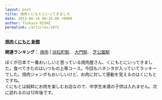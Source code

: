 ```yaml
---
layout: post
title: 焼肉くにもとにいってきました
date: 2013-06-16 00:25:00 +0900
author: Tsukasa OISHI
permalink: /articles/1071
---
```



 **[焼肉くにもと 新館](http://tabelog.com/tokyo/A1314/A131401/13035852/)**  
<script src="http://tabelog.com/badge/google_badge?rcd=13035852" type="text/javascript" charset="utf-8"></script>  

**関連ランキング：** [焼肉](http://tabelog.com/yakiniku/) |  [浜松町駅](http://tabelog.com/tokyo/A1314/A131401/R8038/)、 [大門駅](http://tabelog.com/tokyo/A1314/A131401/R5702/)、 [芝公園駅](http://tabelog.com/tokyo/A1314/A131401/R4678/)  

ぼくが日本で一番おいしいと思っている焼肉屋さん、くにもとにいってきました。食べてきたのはいつもの上等コース。今回もハネシタが入っていてラッキーでした。焼肉ジャンボもおいしいけど、お肉に対して感動を覚えるのはくにもとですね。  
くにもとは純粋にお肉を楽しむお店なので、中学生未満の子供は入れません。次に訪れるのは12年後です。  


